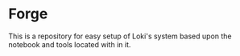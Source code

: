 # Forge

This is a repository for easy setup of Loki's system based upon the notebook and tools located with in it. 
